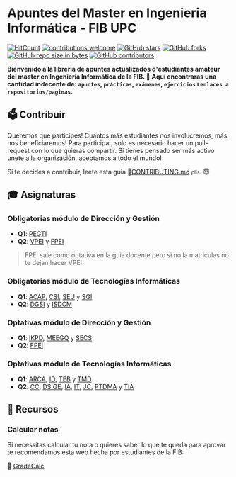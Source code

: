 # Apuntes del Master en Ingenieria Informática - FIB UPC

[![HitCount](http://hits.dwyl.io/RepoFIBtori/RepoMEItori.svg)](http://hits.dwyl.io/RepoFIBtori/RepoMEItori)
[![contributions welcome](https://img.shields.io/badge/contributions-welcome-brightgreen.svg?style=flat)](https://github.com/RepoFIBtori/RepoMEItori)
[![GitHub stars](https://img.shields.io/github/stars/RepoFIBtori/RepoMEItori.svg)](https://GitHub.com/RepoFIBtori/RepoMEItori/stargazers/)
[![GitHub forks](https://img.shields.io/github/forks/RepoFIBtori/RepoMEItori.svg)](https://GitHub.com/RepoFIBtori/RepoMEItori/network/)
[![GitHub repo size in bytes](https://img.shields.io/github/repo-size/RepoFIBtori/RepoMEItori.svg)](https://github.com/RepoFIBtori/RepoMEItori)
[![GitHub contributors](https://img.shields.io/github/contributors/RepoFIBtori/RepoMEItori.svg)](https://GitHub.com/RepoFIBtori/RepoMEItori/graphs/contributors/)

**Bienvenido a la libreria de apuntes actualizados d'estudiantes amateur del master en Ingenieria Informática de la FIB. 🧐 Aquí encontraras una cantidad indecente de: `apuntes`, `prácticas`, `exámenes`, `ejercicios` i `enlaces a repositorios/paginas`.**

## 🗳 Contribuir
Queremos que participes! Cuantos más estudiantes nos involucremos, más nos beneficiaremos! 
Para participar, solo es necesario hacer un pull-request con lo que quieras compartir. Si tienes pensado ser más activo unete a la organización, aceptamos a todo el mundo!

Si te decides a contribuir, leete esta guia 📖[CONTRIBUTING.md](CONTRIBUTING.md) <small>plis</small>. 😇

## 🎓 Asignaturas

### Obligatorias módulo de Dirección y Gestión
  - **Q1**: [PEGTI](Obligatories/PEGTI)
  - **Q2**: [VPEI](Obligatories/VPEI) y [FPEI](Optatives/FPEI) 
  > FPEI sale como optativa en la guia docente pero si no la matriculas no te dejan hacer VPEI.

### Obligatorias módulo de Tecnologías Informáticas
  - **Q1**: [ACAP](Obligatories/ACAP), [CSI](Obligatories/CSI), [SEU](Obligatories/SEU) y [SGI](Obligatories/SGI)
  - **Q2**: [DGSI](Obligatories/DGSI) y [ISDCM](Obligatories/ISDCM) 

### Optativas módulo de Dirección y Gestión
  - **Q1**: [IKPD](Optatives/IKPD), [MEEGQ](Optatives/MEEGQ) y [SECS](Optatives/SECS)
  - **Q2**: [FPEI](Optatives/FPEI) 

### Optativas módulo de Tecnologías Informáticas
  - **Q1**: [ARCA](Optatives/ARCA), [ID](Optatives/ID), [TEB](Optatives/TEB) y [TMD](Optatives/TMD)
  - **Q2**: [CC](Optatives/CC), [DSIGE](Optatives/DSIGE), [IA](Optatives/IA), [IT](Optatives/IT), [JC](Optatives/JC), [PTDMA](Optatives/PTDMA) y [TIA](Optatives/TIA)

## 🎨 Recursos

### Calcular notas

Si necessitas calcular tu nota o quieres saber lo que te queda para aprovar te recomendamos esta web hecha por estudiantes de la FIB:

💯 [GradeCalc](https://gradecalc.app/)
